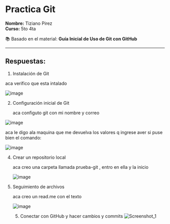# Practica Git

**Nombre:** Tiziano Pirez  
**Curso:** 5to 4ta

📚 Basado en el material: **Guía Inicial de Uso de Git con GitHub**

---

## Respuestas:

1. Instalación de Git
   
aca verifico que esta intalado 

![image](https://github.com/user-attachments/assets/59656e74-5324-4b16-afc2-bca73f8a36e8)

2. Configuración inicial de Git

   aca configuto git con mi nombre y correo
   
![image](https://github.com/user-attachments/assets/7cce15e6-e686-4035-9d6f-4e2749530593)

aca le digo ala maquina que me devuelva los valores q ingrese aver si puse bien el comando:

![image](https://github.com/user-attachments/assets/0e0e79e0-fe1c-49e4-b414-ea95703ff7d3)

4. Crear un repositorio local
   
   aca creo una carpeta llamada prueba-git , entro en ella y la inicio
   
   ![image](https://github.com/user-attachments/assets/9bfb97ab-f615-4854-866a-3a6e6d6b4a33)

6. Seguimiento de archivos

   aca creo un read.me con el texto
   
   ![image](https://github.com/user-attachments/assets/d4feac0c-0da4-47c7-8311-c38515427f47)

   5. Conectar con GitHub y hacer cambios y commits
   ![Screenshot_1](https://github.com/user-attachments/assets/f4cb4156-6c30-4e7c-b44d-a076b94e08bd)


   


